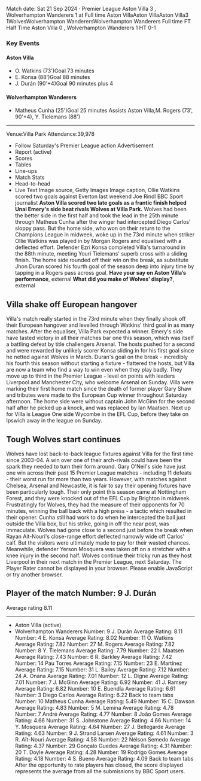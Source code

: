 Match date: Sat 21 Sep 2024
‧
Premier League
Aston Villa 3 , Wolverhampton Wanderers 1 at Full time
Aston VillaAston VillaAston Villa3
1WolvesWolverhampton WanderersWolverhampton Wanderers
Full time
FT
Half Time Aston Villa 0 , Wolverhampton Wanderers 1
HT 0-1
### Key Events
#### Aston Villa
-   O. Watkins (73')Goal 73 minutes
-   E. Konsa (88')Goal 88 minutes
-   J. Durán (90'+4)Goal 90 minutes plus 4
#### Wolverhampton Wanderers
-   Matheus Cunha (25')Goal 25 minutes
Assists
Aston Villa,M. Rogers (73', 90'+4), Y. Tielemans (88')
___
Venue:Villa Park
Attendance:39,978
-   Follow Saturday's Premier League action
Advertisement
-   Report (active)
-   Scores
-   Tables
-   Line-ups
-   Match Stats
-   Head-to-head
-   Live Text
Image source, Getty Images
Image caption,
Ollie Watkins scored two goals against Everton last weekend
Joe Rindl
BBC Sport journalist
**Aston Villa scored two late goals as a frantic finish helped Unai Emery's side beat rivals Wolves at Villa Park.**
Wolves had been the better side in the first half and took the lead in the 25th minute through Matheus Cunha after the winger had intercepted Diego Carlos' sloppy pass.
But the home side, who won on their return to the Champions League in midweek, woke up in the 73rd minute when striker Ollie Watkins was played in by Morgan Rogers and equalised with a deflected effort.
Defender Ezri Konsa completed Villa's turnaround in the 88th minute, meeting Youri Tielemans' superb cross with a sliding finish.
The home side rounded off their win on the break, as substitute Jhon Duran scored his fourth goal of the season deep into injury time by tapping in a Rogers pass across goal.
**Have your say on Aston Villa’s performance**, external
**What did you make of Wolves’ display?**, external
## Villa shake off European hangover
Villa's match really started in the 73rd minute when they finally shook off their European hangover and levelled through Watkins' third goal in as many matches.
After the equaliser, Villa Park expected a winner.
Emery's side have tasted victory in all their matches bar one this season, which was itself a battling defeat by title challengers Arsenal.
The hosts pushed for a second and were rewarded by unlikely scorer Konsa sliding in for his first goal since he netted against Wolves in March.
Duran's goal on the break - incredibly his fourth this season without starting a fixture - flattered the hosts, but Villa are now a team who find a way to win even when they play badly.
They move up to third in the Premier League - level on points with leaders Liverpool and Manchester City, who welcome Arsenal on Sunday.
Villa were marking their first home match since the death of former player Gary Shaw and tributes were made to the European Cup winner throughout Saturday afternoon.
The home side were without captain John McGinn for the second half after he picked up a knock, and was replaced by Ian Maatsen.
Next up for Villa is League One side Wycombe in the EFL Cup, before they take on Ipswich away in the league on Sunday.
## Tough Wolves start continues
Wolves have lost back-to-back league fixtures against Villa for the first time since 2003-04.
A win over one of their arch-rivals could have been the spark they needed to turn their form around.
Gary O'Neil's side have just one win across their past 15 Premier League matches - including 11 defeats - their worst run for more than two years.
However, with matches against Chelsea, Arsenal and Newcastle, it is fair to say their opening fixtures have been particularly tough.
Their only point this season came at Nottingham Forest, and they were knocked out of the EFL Cup by Brighton in midweek.
Frustratingly for Wolves, they had the measure of their opponents for 70 minutes, winning the ball back with a high press - a tactic which resulted in their opener.
Cunha still had work to do when he intercepted the ball just outside the Villa box, but his strike, going in off the near post, was immaculate.
Wolves had gone close to a second just before the break when Rayan Ait-Nouri's close-range effort deflected narrowly wide off Carlos' calf.
But the visitors were ultimately made to pay for their wasted chances.
Meanwhile, defender Yerson Mosquera was taken off on a stretcher with a knee injury in the second half.
Wolves continue their tricky run as they host Liverpool in their next match in the Premier League, next Saturday.
The Player Rater cannot be displayed in your browser. Please enable JavaScript or try another browser.
## Player of the match Number: 9 J. Durán
Average rating 8.11
___
-   Aston Villa (active)
-   Wolverhampton Wanderers
Number: 9 J. Durán
Average Rating: 8.11
Number: 4 E. Konsa
Average Rating: 8.02
Number: 11 O. Watkins
Average Rating: 7.82
Number: 27 M. Rogers
Average Rating: 7.82
Number: 8 Y. Tielemans
Average Rating: 7.79
Number: 22 I. Maatsen
Average Rating: 7.43
Number: 6 R. Barkley
Average Rating: 7.42
Number: 14 Pau Torres
Average Rating: 7.15
Number: 23 E. Martínez
Average Rating: 7.15
Number: 31 L. Bailey
Average Rating: 7.12
Number: 24 A. Onana
Average Rating: 7.01
Number: 12 L. Digne
Average Rating: 7.01
Number: 7 J. McGinn
Average Rating: 6.92
Number: 41 J. Ramsey
Average Rating: 6.82
Number: 10 E. Buendía
Average Rating: 6.61
Number: 3 Diego Carlos
Average Rating: 6.22
Back to team tabs
Number: 10 Matheus Cunha
Average Rating: 5.49
Number: 15 C. Dawson
Average Rating: 4.83
Number: 5 M. Lemina
Average Rating: 4.78
Number: 7 André
Average Rating: 4.77
Number: 8 João Gomes
Average Rating: 4.66
Number: 31 S. Johnstone
Average Rating: 4.66
Number: 14 Y. Mosquera
Average Rating: 4.64
Number: 27 J. Bellegarde
Average Rating: 4.63
Number: 9 J. Strand Larsen
Average Rating: 4.61
Number: 3 R. Aït-Nouri
Average Rating: 4.58
Number: 22 Nélson Semedo
Average Rating: 4.37
Number: 29 Gonçalo Guedes
Average Rating: 4.31
Number: 20 T. Doyle
Average Rating: 4.28
Number: 19 Rodrigo Gomes
Average Rating: 4.18
Number: 4 S. Bueno
Average Rating: 4.09
Back to team tabs
After the opportunity to rate players has closed, the score displayed represents the average from all the submissions by BBC Sport users.